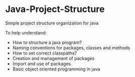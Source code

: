 # Java-Project-Structure
Simple project structure organization for java  
   
To help understand:  
- How to structure a java program?
- Naming conventions for packages, classes and methods
- How to set correct classpaths?
- Creation and management of packages
- Import and use of packages
- Basic object oriented programming in java
